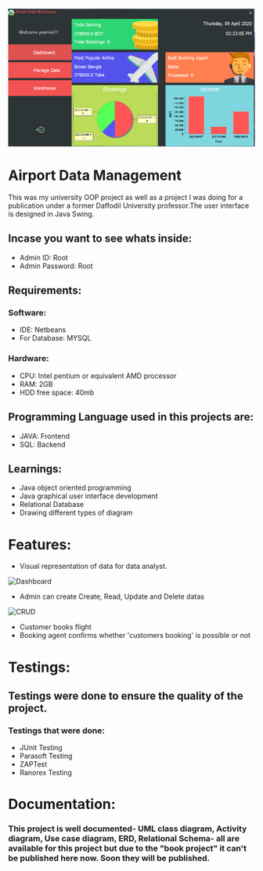 ![Dashboard](https://github.com/yeamin21/AirportDMW/blob/master/src/warehouse/resourses/DashboardSS.png)

# Airport Data Management

 This was my university OOP project as well as a project I was doing for a publication under a former Daffodil University professor.The user interface is designed in Java Swing. 

## Incase you want to see whats inside:
* Admin ID: Root
* Admin Password: Root
## Requirements:
 ### Software:
* IDE: Netbeans
* For Database: MYSQL
### Hardware: 
* CPU: Intel pentium or equivalent AMD processor
* RAM: 2GB
* HDD free space: 40mb
 
## Programming Language used in this projects are:
* JAVA: Frontend
* SQL: Backend

## Learnings:
* Java object oriented programming
* Java graphical user interface development
* Relational Database
* Drawing different types of diagram

# Features:
* Visual representation of data for data analyst.

![Dashboard](https://github.com/yeamin21/Airport_Data_Management/blob/master/src/warehouse/resourses/DashboardSS.png)

*  Admin can create Create, Read, Update and Delete datas

![CRUD](https://github.com/yeamin21/Airport_Data_Management/blob/master/src/warehouse/resourses/SS_manageAirport.png)

* Customer books flight
* Booking agent confirms whether 'customers booking' is possible or not


# Testings:
## Testings were done to ensure the quality of the project.
### Testings that were done:
* JUnit Testing
* Parasoft Testing
* ZAPTest
* Ranorex Testing

# Documentation:

### This project is well documented- UML class diagram, Activity diagram, Use case diagram, ERD, Relational Schema- all are available for this project but due to the "book project" it can't be published here now. Soon they will be published.
